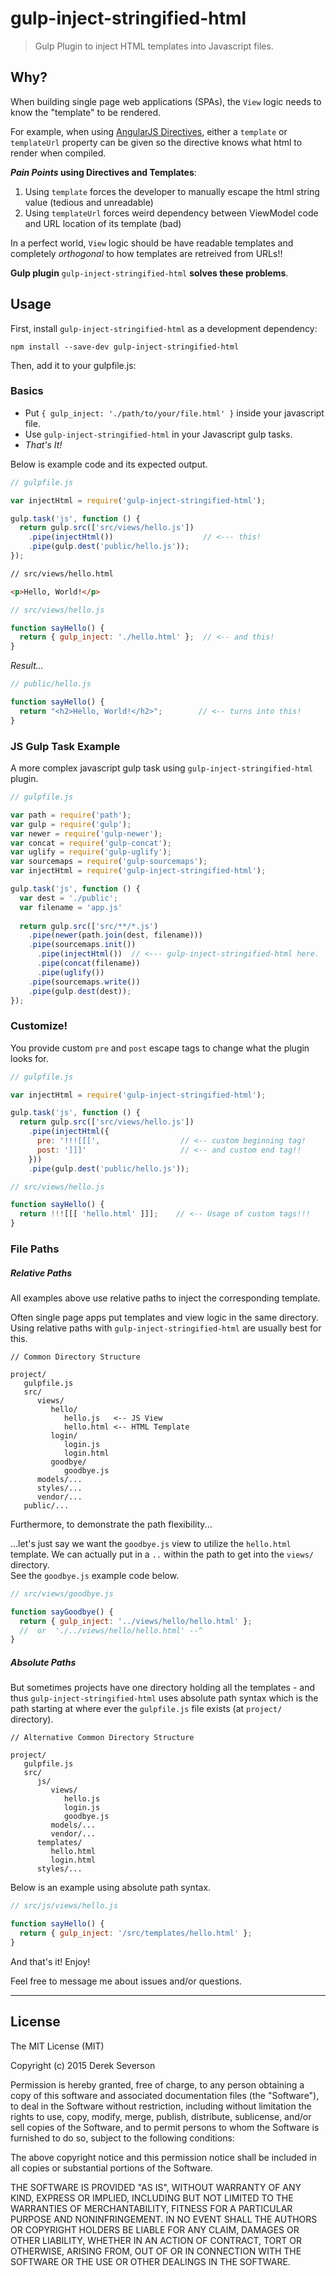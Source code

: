 # gulp-inject-stringified-html

> Gulp Plugin to inject HTML templates into Javascript files.


## Why?

When building single page web applications (SPAs), the `View` logic needs to know the "template" to be rendered.  

For example, when using [AngularJS Directives](https://docs.angularjs.org/guide/directive), either a `template` or `templateUrl` property can be given so the directive knows what html to render when compiled.  

**_Pain Points_ using Directives and Templates**: 

1. Using `template` forces the developer to manually escape the html string value (tedious and unreadable)
2. Using `templateUrl` forces weird dependency between ViewModel code and URL location of its template (bad)

In a perfect world, `View` logic should be have readable templates and completely _orthogonal_ to how templates are retreived from URLs!!

**Gulp plugin** `gulp-inject-stringified-html` **solves these problems**.


## Usage

First, install `gulp-inject-stringified-html` as a development dependency:

```
npm install --save-dev gulp-inject-stringified-html
```

Then, add it to your gulpfile.js:

### Basics

+ Put `{ gulp_inject: './path/to/your/file.html' }` inside your javascript file.
+ Use `gulp-inject-stringified-html` in your Javascript gulp tasks. 
+ _That's It!_

Below is example code and its expected output.

```javascript
// gulpfile.js

var injectHtml = require('gulp-inject-stringified-html');

gulp.task('js', function () {
  return gulp.src(['src/views/hello.js'])
    .pipe(injectHtml())                    // <--- this!
    .pipe(gulp.dest('public/hello.js'));
});
```

```html
// src/views/hello.html

<p>Hello, World!</p>
```

```javascript
// src/views/hello.js

function sayHello() {
  return { gulp_inject: './hello.html' };  // <-- and this!
}
```

_Result..._
```javascript
// public/hello.js

function sayHello() {
  return "<h2>Hello, World!</h2>";        // <-- turns into this!
}
```

### JS Gulp Task Example

A more complex javascript gulp task using `gulp-inject-stringified-html` plugin.

```javascript
// gulpfile.js

var path = require('path');
var gulp = require('gulp');
var newer = require('gulp-newer');
var concat = require('gulp-concat');
var uglify = require('gulp-uglify');
var sourcemaps = require('gulp-sourcemaps');
var injectHtml = require('gulp-inject-stringified-html');

gulp.task('js', function () {
  var dest = './public';
  var filename = 'app.js'
  
  return gulp.src(['src/**/*.js')
    .pipe(newer(path.join(dest, filename)))
    .pipe(sourcemaps.init())
      .pipe(injectHtml())  // <--- gulp-inject-stringified-html here.
      .pipe(concat(filename))
      .pipe(uglify())
    .pipe(sourcemaps.write())
    .pipe(gulp.dest(dest));
});
```

### Customize!  

You provide custom `pre` and `post` escape tags to change what the plugin looks for. 

```javascript
// gulpfile.js

var injectHtml = require('gulp-inject-stringified-html');

gulp.task('js', function () {
  return gulp.src(['src/views/hello.js'])
    .pipe(injectHtml({
      pre: '!!![[[',                  // <-- custom beginning tag!
      post: ']]]'                     // <-- and custom end tag!!
    }))
    .pipe(gulp.dest('public/hello.js'));
```

```javascript
// src/views/hello.js

function sayHello() {
  return !!![[[ 'hello.html' ]]];    // <-- Usage of custom tags!!!
}
```

### File Paths

##### Relative Paths

All examples above use relative paths to inject the corresponding template.

Often single page apps put templates and view logic in the same directory. Using relative paths with `gulp-inject-stringified-html` are usually best for this.

```
// Common Directory Structure

project/
   gulpfile.js
   src/
      views/
         hello/
            hello.js   <-- JS View
            hello.html <-- HTML Template
         login/
            login.js
            login.html
         goodbye/
            goodbye.js 
      models/...
      styles/...
      vendor/...
   public/...
```

Furthermore, to demonstrate the path flexibility...

...let's just say we want the `goodbye.js` view to utilize the `hello.html` template.
We can actually put in a `..` within the path to get into the `views/` directory.  
See the `goodbye.js` example code below.

```javascript
// src/views/goodbye.js

function sayGoodbye() {
  return { gulp_inject: '../views/hello/hello.html' };
  //  or  './../views/hello/hello.html' --^
}
```

##### Absolute Paths

But sometimes projects have one directory holding all the templates - and thus 
`gulp-inject-stringified-html` uses absolute path syntax which is the path 
starting at where ever the `gulpfile.js` file exists (at `project/` directory).

```
// Alternative Common Directory Structure

project/
   gulpfile.js
   src/
      js/
         views/
            hello.js
            login.js
            goodbye.js
         models/...
         vendor/...
      templates/
         hello.html
         login.html
      styles/...
```

Below is an example using absolute path syntax.

```javascript
// src/js/views/hello.js

function sayHello() {
  return { gulp_inject: '/src/templates/hello.html' };
}
```

And that's it!  Enjoy!  

Feel free to message me about issues and/or questions.


---

## License

The MIT License (MIT)

Copyright (c) 2015 Derek Severson

Permission is hereby granted, free of charge, to any person obtaining a copy
of this software and associated documentation files (the "Software"), to deal
in the Software without restriction, including without limitation the rights
to use, copy, modify, merge, publish, distribute, sublicense, and/or sell
copies of the Software, and to permit persons to whom the Software is
furnished to do so, subject to the following conditions:

The above copyright notice and this permission notice shall be included in all
copies or substantial portions of the Software.

THE SOFTWARE IS PROVIDED "AS IS", WITHOUT WARRANTY OF ANY KIND, EXPRESS OR
IMPLIED, INCLUDING BUT NOT LIMITED TO THE WARRANTIES OF MERCHANTABILITY,
FITNESS FOR A PARTICULAR PURPOSE AND NONINFRINGEMENT. IN NO EVENT SHALL THE
AUTHORS OR COPYRIGHT HOLDERS BE LIABLE FOR ANY CLAIM, DAMAGES OR OTHER
LIABILITY, WHETHER IN AN ACTION OF CONTRACT, TORT OR OTHERWISE, ARISING FROM,
OUT OF OR IN CONNECTION WITH THE SOFTWARE OR THE USE OR OTHER DEALINGS IN THE
SOFTWARE.